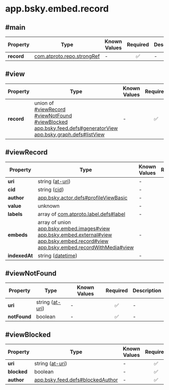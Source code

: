 # app.bsky.embed.record

## #main

| Property | Type | Known Values | Required | Description |
| --- | --- | --- | :---: | --- |
| **record** | [com.atproto.repo.strongRef](../../../../lexicons/com/atproto/repo/strongRef.md#main) | - | ✅ | - |

## #view

| Property | Type | Known Values | Required | Description |
| --- | --- | --- | :---: | --- |
| **record** | union of <br>[#viewRecord](#viewrecord)<br>[#viewNotFound](#viewnotfound)<br>[#viewBlocked](#viewblocked)<br>[app.bsky.feed.defs#generatorView](../../../../lexicons/app/bsky/feed/defs.md#generatorview)<br>[app.bsky.graph.defs#listView](../../../../lexicons/app/bsky/graph/defs.md#listview) | - | ✅ | - |

## #viewRecord

| Property | Type | Known Values | Required | Description |
| --- | --- | --- | :---: | --- |
| **uri** | string ([at-uri](https://atproto.com/specs/at-uri-scheme)) | - | ✅ | - |
| **cid** | string ([cid](https://atproto.com/specs/repository#cid-formats)) | - | ✅ | - |
| **author** | [app.bsky.actor.defs#profileViewBasic](../../../../lexicons/app/bsky/actor/defs.md#profileviewbasic) | - | ✅ | - |
| **value** | unknown | - | ✅ | - |
| **labels** | array of [com.atproto.label.defs#label](../../../../lexicons/com/atproto/label/defs.md#label) | - | ❌ | - |
| **embeds** | array of union<br>[app.bsky.embed.images#view](../../../../lexicons/app/bsky/embed/images.md#view)<br>[app.bsky.embed.external#view](../../../../lexicons/app/bsky/embed/external.md#view)<br>[app.bsky.embed.record#view](../../../../lexicons/app/bsky/embed/record.md#view)<br>[app.bsky.embed.recordWithMedia#view](../../../../lexicons/app/bsky/embed/recordWithMedia.md#view) | - | ❌ | - |
| **indexedAt** | string ([datetime](https://atproto.com/specs/lexicon#datetime)) | - | ✅ | - |

## #viewNotFound

| Property | Type | Known Values | Required | Description |
| --- | --- | --- | :---: | --- |
| **uri** | string ([at-uri](https://atproto.com/specs/at-uri-scheme)) | - | ✅ | - |
| **notFound** | boolean | - | ✅ | - |

## #viewBlocked

| Property | Type | Known Values | Required | Description |
| --- | --- | --- | :---: | --- |
| **uri** | string ([at-uri](https://atproto.com/specs/at-uri-scheme)) | - | ✅ | - |
| **blocked** | boolean | - | ✅ | - |
| **author** | [app.bsky.feed.defs#blockedAuthor](../../../../lexicons/app/bsky/feed/defs.md#blockedauthor) | - | ✅ | - |
